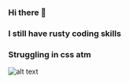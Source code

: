 ### Hi there 👋
### I still have rusty coding skills 
### Struggling in css atm
![alt text]([http://url/to/img.png](https://giphy.com/gifs/transparent-lexlantana-58UkH3Ca5dnRVxaDGF))

<!--
**egotisticalBlobfish/egotisticalBlobfish** is a ✨ _special_ ✨ repository because its `README.md` (this file) appears on your GitHub profile.

Here are some ideas to get you started:

- 🔭 I’m currently working on ...
- 🌱 I’m currently learning ...
- 👯 I’m looking to collaborate on ...
- 🤔 I’m looking for help with ...
- 💬 Ask me about ...
- 📫 How to reach me: ...
- 😄 Pronouns: ...
- ⚡ Fun fact: ...
-->
